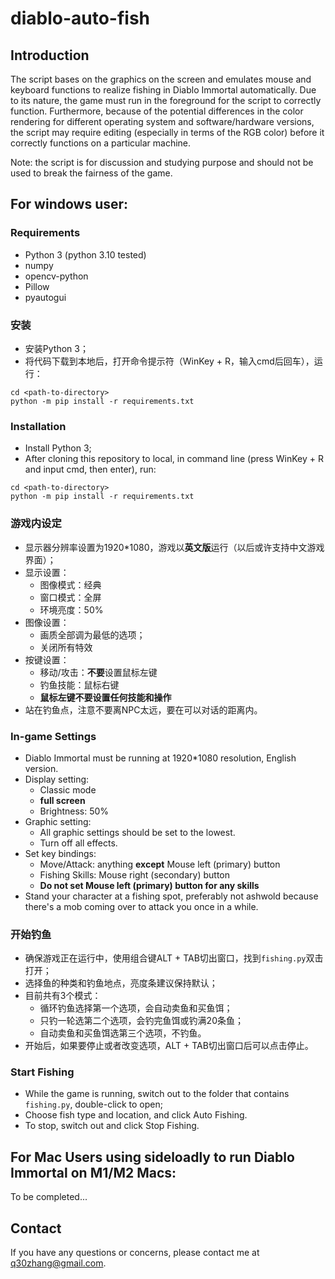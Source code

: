# diablo-auto-fish

## Introduction

The script bases on the graphics on the screen and emulates mouse and keyboard functions to realize fishing in Diablo Immortal automatically. Due to its nature, the game must run in the foreground for the script to correctly function. Furthermore, because of the potential differences in the color rendering for different operating system and software/hardware versions, the script may require editing (especially in terms of the RGB color) before it correctly functions on a particular machine. 

Note: the script is for discussion and studying purpose and should not be used to break the fairness of the game.

## For windows user:

### Requirements
- Python 3 (python 3.10 tested)
- numpy
- opencv-python
- Pillow
- pyautogui

### 安装
- 安装Python 3；
- 将代码下载到本地后，打开命令提示符（WinKey + R，输入cmd后回车），运行：

```
cd <path-to-directory>
python -m pip install -r requirements.txt
```

### Installation
- Install Python 3;
- After cloning this repository to local, in command line (press WinKey + R and input cmd, then enter), run:

```
cd <path-to-directory>
python -m pip install -r requirements.txt
```

### 游戏内设定
- 显示器分辨率设置为1920\*1080，游戏以**英文版**运行（以后或许支持中文游戏界面）；
- 显示设置：
  - 图像模式：经典
  - 窗口模式：全屏
  - 环境亮度：50\%
- 图像设置：
  - 画质全部调为最低的选项；
  - 关闭所有特效
- 按键设置：
  - 移动/攻击：**不要**设置鼠标左键
  - 钓鱼技能：鼠标右键
  - **鼠标左键不要设置任何技能和操作**
- 站在钓鱼点，注意不要离NPC太远，要在可以对话的距离内。

### In-game Settings
- Diablo Immortal must be running at 1920\*1080 resolution, English version.
- Display setting:
  - Classic mode
  - **full screen**
  - Brightness: 50\%
- Graphic setting:
  - All graphic settings should be set to the lowest.
  - Turn off all effects.
- Set key bindings: 
  - Move/Attack: anything **except** Mouse left (primary) button
  - Fishing Skills: Mouse right (secondary) button
  - **Do not set Mouse left (primary) button for any skills**
- Stand your character at a fishing spot, preferably not ashwold because there's a mob coming over to attack you once in a while.

### 开始钓鱼
- 确保游戏正在运行中，使用组合键ALT + TAB切出窗口，找到`fishing.py`双击打开；
- 选择鱼的种类和钓鱼地点，亮度条建议保持默认；
- 目前共有3个模式：
  - 循环钓鱼选择第一个选项，会自动卖鱼和买鱼饵；
  - 只钓一轮选第二个选项，会钓完鱼饵或钓满20条鱼；
  - 自动卖鱼和买鱼饵选第三个选项，不钓鱼。
- 开始后，如果要停止或者改变选项，ALT + TAB切出窗口后可以点击停止。

### Start Fishing
- While the game is running, switch out to the folder that contains `fishing.py`, double-click to open;
- Choose fish type and location, and click Auto Fishing.
- To stop, switch out and click Stop Fishing.


## For Mac Users using sideloadly to run Diablo Immortal on M1/M2 Macs:

To be completed...


## Contact

If you have any questions or concerns, please contact me at q30zhang@gmail.com.
